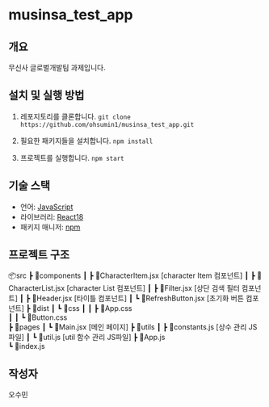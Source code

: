 # musinsa_test_app

## 개요

무신사 글로벌개발팀 과제입니다.

## 설치 및 실행 방법

1. 레포지토리를 클론합니다.
`git clone https://github.com/ohsumin1/musinsa_test_app.git`

2. 필요한 패키지들을 설치합니다.
`npm install` 

3. 프로젝트를 실행합니다.
`npm start` 

## 기술 스택

-   언어: [JavaScript](https://developer.mozilla.org/en-US/docs/Web/JavaScript)
-   라이브러리: [React18](https://reactjs.org/)
-   패키지 매니저: [npm](https://www.npmjs.com/)

## 프로젝트 구조

📦src
 ┣ 📂components
 ┃ ┣ 📜CharacterItem.jsx  [character Item 컴포넌트]
 ┃ ┣ 📜CharacterList.jsx  [character List 컴포넌트]
 ┃ ┣ 📜Filter.jsx         [상단 검색 필터 컴포넌트]
 ┃ ┣ 📜Header.jsx         [타이틀 컴포넌트]
 ┃ ┗ 📜RefreshButton.jsx  [초기화 버튼 컴포넌트]
 ┣ 📂dist
 ┃ ┗ 📂css
 ┃ ┃ ┣ 📜App.css        
 ┃ ┃ ┗ 📜Button.css     
 ┣ 📂pages
 ┃ ┗ 📜Main.jsx           [메인 페이지]
 ┣ 📂utils
 ┃ ┣ 📜constants.js       [상수 관리 JS파일]
 ┃ ┗ 📜util.js            [util 함수 관리 JS파일]
 ┣ 📜App.js           
 ┗ 📜index.js

## 작성자
오수민
